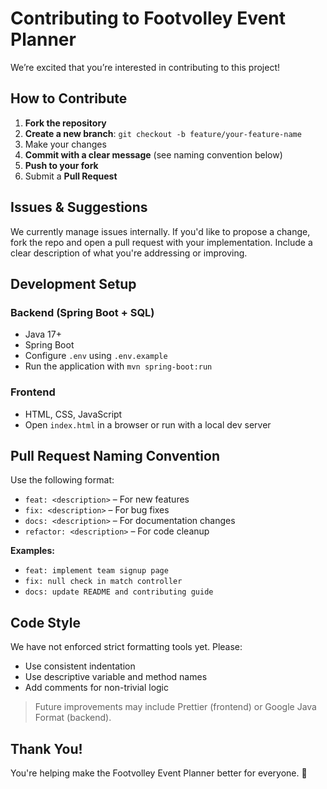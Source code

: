 # Contributing to Footvolley Event Planner

We’re excited that you’re interested in contributing to this project!

## How to Contribute

1. **Fork the repository**
2. **Create a new branch**: `git checkout -b feature/your-feature-name`
3. Make your changes
4. **Commit with a clear message** (see naming convention below)
5. **Push to your fork**
6. Submit a **Pull Request**

## Issues & Suggestions

We currently manage issues internally. If you'd like to propose a change, fork the repo and open a pull request with
your implementation. Include a clear description of what you're addressing or improving.

## Development Setup

### Backend (Spring Boot + SQL)

- Java 17+
- Spring Boot
- Configure `.env` using `.env.example`
- Run the application with `mvn spring-boot:run`

### Frontend

- HTML, CSS, JavaScript
- Open `index.html` in a browser or run with a local dev server

## Pull Request Naming Convention

Use the following format:

- `feat: <description>` – For new features
- `fix: <description>` – For bug fixes
- `docs: <description>` – For documentation changes
- `refactor: <description>` – For code cleanup

**Examples:**

- `feat: implement team signup page`
- `fix: null check in match controller`
- `docs: update README and contributing guide`

## Code Style

We have not enforced strict formatting tools yet. Please:

- Use consistent indentation
- Use descriptive variable and method names
- Add comments for non-trivial logic

> Future improvements may include Prettier (frontend) or Google Java Format (backend).

## Thank You!

You're helping make the Footvolley Event Planner better for everyone. 🙌
